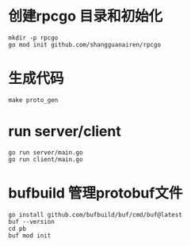 # 创建rpcgo 目录和初始化
    mkdir -p rpcgo
    go mod init github.com/shangguanairen/rpcgo

# 生成代码
    make proto_gen

# run server/client
    go run server/main.go
    go run client/main.go
 
# bufbuild 管理protobuf文件
    go install github.com/bufbuild/buf/cmd/buf@latest
    buf --version
    cd pb
    buf mod init

